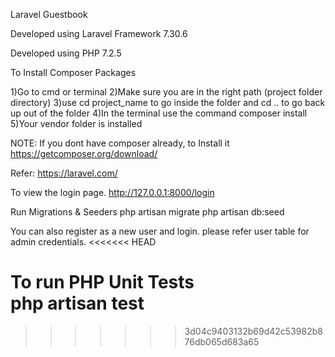 Laravel Guestbook

Developed using Laravel Framework 7.30.6

Developed using PHP 7.2.5

To Install Composer Packages

1)Go to cmd or terminal
2)Make sure you are in the right path (project folder directory)
3)use cd project_name to go inside the folder and cd .. to go back up out of the folder
4)In the terminal use the command composer install 
5)Your vendor folder is installed


NOTE: If you dont have composer  already, to Install it https://getcomposer.org/download/

Refer: https://laravel.com/

To view the login page.
http://127.0.0.1:8000/login

Run Migrations & Seeders 
php artisan migrate
php artisan db:seed

You can also register as a new user and login.
please refer user table for admin credentials.
<<<<<<< HEAD

To run PHP Unit Tests  
php artisan test
=======
>>>>>>> 3d04c9403132b69d42c53982b876db065d683a65
